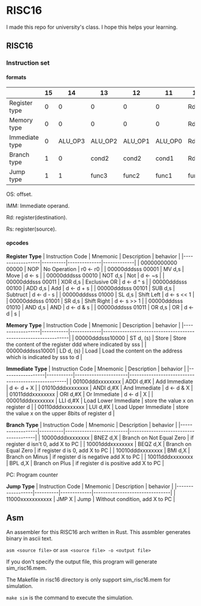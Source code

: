 # RISC16
I made this repo for university's class. I hope this helps your learning.

## RISC16
### Instruction set
#### formats
|                | 15 | 14      | 13      | 12      | 11      | 10    | 9   | 8   | 7    | 6    | 5    | 4    | 3       | 2       | 1       | 0       |
|----------------|----|---------|---------|---------|---------|-------|-----|-----|------|------|------|------|---------|---------|---------|---------|
| Register type  | 0  | 0       | 0       | 0       | 0       | Rd2   | Rd1 | Rd0 | Rs2  | Rs1  | Rs0  | 0    | ALU_OP3 | ALU_OP2 | ALU_OP1 | ALU_OP0 |
| Memory type    | 0  | 0       | 0       | 0       | 0       | Rd2   | Rd1 | Rd0 | Rs2  | Rs1  | Rs0  | 1    | func3   | func2   | func1   | func0   |
| Immediate type | 0  | ALU_OP3 | ALU_OP2 | ALU_OP1 | ALU_OP0 | Rd2   | Rd1 | Rd0 | IMM7 | IMM6 | IMM5 | IMM4 | IMM3    | IMM2    | IMM1    | IMM0    |
| Branch type    | 1  | 0       | cond2   | cond2   | cond1   | Rd2   | Rd1 | Rd0 | OS7  | OS6  | OS5  | OS4  | OS3     | OS2     | OS1     | OS0     |
| Jump type      | 1  | 1       | func3   | func2   | func1   | func0 | OS9 | OS8 | OS7  | OS6  | OS5  | OS4  | OS3     | OS2     | OS1     | OS0     |


OS: offset.

IMM: Immediate operand.

Rd: register(destination).

Rs: register(source).

#### opcodes
**Register Type**
| Instruction Code | Mnemonic | Description  | behavior      |
|------------------|----------|--------------|-------------|
| 00000000000 00000 | NOP      | No Operation | r0 <- r0    |
| 00000dddsss 00001 | MV d,s   | Move         | d <- s      |
| 00000dddsss 00010 | NOT d,s  | Not          | d <- ~s     |
| 00000dddsss 00011 | XOR d,s  | Exclusive OR | d <- d ^ s  |
| 00000dddsss 00100 | ADD d,s  | Add          | d <- d + s  |
| 00000dddsss 00101 | SUB d,s  | Subtruct     | d <- d - s  |
| 00000dddsss 01000 | SL d,s   | Shift Left   | d <- s << 1 |
| 00000dddsss 01001 | SR d,s   | Shift Right  | d <- s >> 1 |
| 00000dddsss 01010 | AND d,s  | AND          | d <- d & s  |
| 00000dddsss 01011 | OR d,s   | OR           | d <- d \| s  |

**Memory Type**
| Instruction Code | Mnemonic  | Description | behavior                                                       |
|------------------|-----------|-------------|----------------------------------------------------------------|
| 00000dddsss10000 | ST d, (s) | Store       | Store the content of the register ddd where indicated by sss   |
| 00000dddsss10001 | LD d, (s) | Load        | Load the content on the address which is indicated by sss to d |

**Immediate Type**
| Instruction Code | Mnemonic  | Description          | behavior                                           |
|------------------|-----------|----------------------|----------------------------------------------------|
| 00100dddxxxxxxxx | ADDI d,#X | Add Immediate        | d <- d + X                                         |
| 01010dddxxxxxxxx | ANDI d,#X | And Immediate        | d <- d & X                                         |
| 01011dddxxxxxxxx | ORI d,#X  | Or Immediate         | d <- d \| X                                        |
| 00001dddxxxxxxxx | LLI d,#X  | Load Lower Immediate | store the value x on register d                    |
| 00110dddxxxxxxxx | LUI d,#X  | Load Upper Immediate | store the value x on the upper 8bits of register d |

**Branch Type**
| Instruction Code | Mnemonic | Description              | behavior                              |
|------------------|----------|--------------------------|---------------------------------------|
| 10000dddxxxxxxxx | BNEZ d,X | Branch on Not Equal Zero | if register d isn't 0, add X to PC    |
| 10001dddxxxxxxxx | BEQZ d,X | Branch on Equal Zero     | if register d is 0, add X to PC       |
| 10010dddxxxxxxxx | BMI d,X  | Branch on Minus          | if register d is negative add X to PC |
| 10011dddxxxxxxxx | BPL d,X  | Branch on Plus           | if register d is positive add X to PC |

PC: Program counter

**Jump Type**
| Instruction Code | Mnemonic | Description | behavior                       |
|------------------|----------|-------------|--------------------------------|
| 11000xxxxxxxxxxx | JMP X    | Jump        | Without condition, add X to PC |


## Asm
An assembler for this RISC16 arch written in Rust. This assmbler generates binary in ascii text.

`asm <source file>` or `asm <source file> -o <output file>`

If you don't specify the output file, this program will generate sim_risc16.mem.

The Makefile in risc16 directory is only support sim_risc16.mem for simulation.

`make sim` is the command to execute the simulation.
